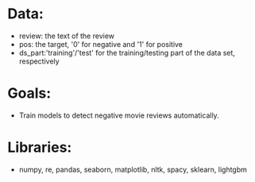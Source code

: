 # Data:

* review: the text of the review
* pos: the target, '0' for negative and '1' for positive
* ds_part:'training'/'test' for the training/testing part of the data set, respectively 

# Goals:

* Train models to detect negative movie reviews automatically.

# Libraries:

* numpy, re, pandas, seaborn, matplotlib, nltk, spacy, sklearn, lightgbm
